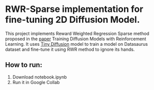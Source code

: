 # RWR-Sparse implementation for fine-tuning 2D Diffusion Model.

This project implements Reward Weighted Regression Sparse method proposed in the [paper](https://arxiv.org/pdf/2305.13301.pdf) Training Diffusion Models with Reinforcement Learning. It uses [Tiny Diffusion](https://github.com/tanelp/tiny-diffusion) model to train a model on Datasaurus dataset and fine-tune it using RWR method to ignore its hands.

## How to run:
1. Download notebook.ipynb
2. Run it in Google Collab
